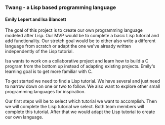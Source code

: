 ### Twang - a Lisp based programming language
#### Emily Lepert and Isa Blancett

The goal of this project is to create our own programming language modeled after Lisp. Our MVP would be to complete a basic Lisp tutorial and add functionality. Our stretch goal would be to either also write a different language from scratch or adapt the one we've already written independently of the Lisp tutorial.

Isa wants to work on a collaborative project and learn how to build a C program from the bottom up instead of adapting existing projects.
Emily's learning goal is to get more familiar with C.

To get started we need to find a Lisp tutorial. We have several and just need to narrow down on one or two to follow. We also want to explore other small programming languages for inspiration.

Our first steps will be to select which tutorial we want to accomplish. Then we will complete the Lisp tutorial we select. Both team members will complete this tutorial. After that we would adapt the Lisp tutorial to create our own language. 
